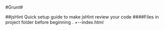 #Grunt#

##jsHint
Quick setup guide to make jsHint review your code
####Files in project folder before beginning
.
+--index.html
